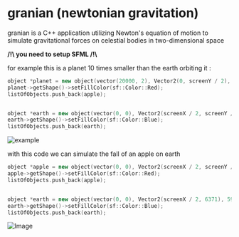 # granian (newtonian gravitation)

granian is a C++ application utilizing Newton's equation of motion to simulate gravitational forces on celestial bodies in two-dimensional space

<b> /!\ you need to setup SFML /!\\</b>

for example this is a planet 10 times smaller than the earth orbiting it :
```cpp
object *planet = new object(vector(20000, 2), Vector2(0, screenY / 2), 70000000000000000);
planet->getShape()->setFillColor(sf::Color::Red);
listOfObjects.push_back(apple);


object *earth = new object(vector(0, 0), Vector2(screenX / 2, screenY / 2), 5970000000000000000);
earth->getShape()->setFillColor(sf::Color::Blue);
listOfObjects.push_back(earth);
```
<img src="https://cdn.discordapp.com/attachments/939310069789630524/1153101142100815933/granian_QSMoW5AEDy.gif" alt="example">


with this code we can simulate the fall of an apple on earth
```cpp
object *apple = new object(vector(0, 0), Vector2(screenX / 2, screenY / 2), 0.00000102);
apple->getShape()->setFillColor(sf::Color::Red);
listOfObjects.push_back(apple);


object *earth = new object(vector(0, 0), Vector2(screenX / 2, 6371), 5970000000000000000);
earth->getShape()->setFillColor(sf::Color::Blue);
listOfObjects.push_back(earth);
```
<img src="https://cdn.discordapp.com/attachments/1009891289770242120/1153099331260383303/granian_nrHYXnYZrI.gif" alt="Image">
